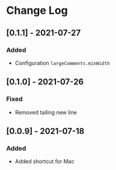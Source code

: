# Change Log

## [0.1.1] - 2021-07-27

### Added

- Configuration `largeComments.minWidth`

## [0.1.0] - 2021-07-26

### Fixed

- Removed tailing new line

## [0.0.9] - 2021-07-18

### Added

- Added shortcut for Mac
